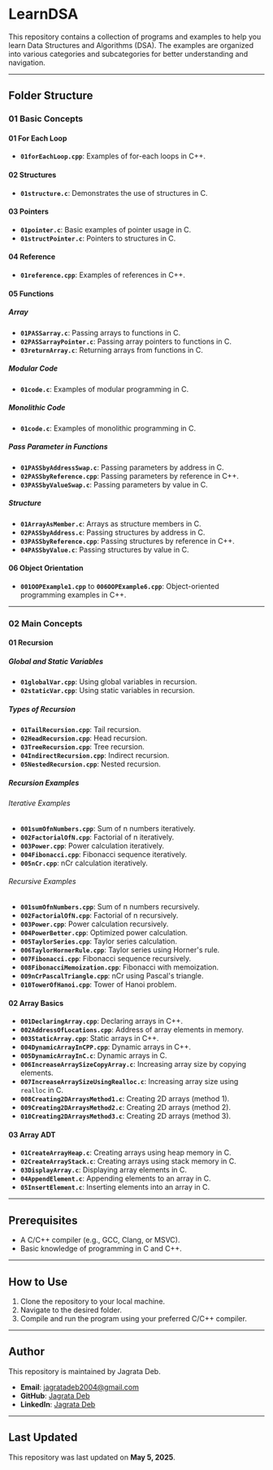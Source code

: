 # LearnDSA

This repository contains a collection of programs and examples to help you learn Data Structures and Algorithms (DSA). The examples are organized into various categories and subcategories for better understanding and navigation.

---

## Folder Structure

### 01 Basic Concepts

#### 01 For Each Loop
- **`01forEachLoop.cpp`**: Examples of for-each loops in C++.

#### 02 Structures
- **`01structure.c`**: Demonstrates the use of structures in C.

#### 03 Pointers
- **`01pointer.c`**: Basic examples of pointer usage in C.
- **`01structPointer.c`**: Pointers to structures in C.

#### 04 Reference
- **`01reference.cpp`**: Examples of references in C++.

#### 05 Functions

##### Array
- **`01PASSarray.c`**: Passing arrays to functions in C.
- **`02PASSarrayPointer.c`**: Passing array pointers to functions in C.
- **`03returnArray.c`**: Returning arrays from functions in C.

##### Modular Code
- **`01code.c`**: Examples of modular programming in C.

##### Monolithic Code
- **`01code.c`**: Examples of monolithic programming in C.

##### Pass Parameter in Functions
- **`01PASSbyAddressSwap.c`**: Passing parameters by address in C.
- **`02PASSbyReference.cpp`**: Passing parameters by reference in C++.
- **`03PASSbyValueSwap.c`**: Passing parameters by value in C.

##### Structure
- **`01ArrayAsMember.c`**: Arrays as structure members in C.
- **`02PASSbyAddress.c`**: Passing structures by address in C.
- **`03PASSbyReference.cpp`**: Passing structures by reference in C++.
- **`04PASSbyValue.c`**: Passing structures by value in C.

#### 06 Object Orientation
- **`001OOPExample1.cpp`** to **`006OOPExample6.cpp`**: Object-oriented programming examples in C++.

---

### 02 Main Concepts

#### 01 Recursion

##### Global and Static Variables
- **`01globalVar.cpp`**: Using global variables in recursion.
- **`02staticVar.cpp`**: Using static variables in recursion.

##### Types of Recursion
- **`01TailRecursion.cpp`**: Tail recursion.
- **`02HeadRecursion.cpp`**: Head recursion.
- **`03TreeRecursion.cpp`**: Tree recursion.
- **`04IndirectRecursion.cpp`**: Indirect recursion.
- **`05NestedRecursion.cpp`**: Nested recursion.

##### Recursion Examples

###### Iterative Examples
- **`001sumOfnNumbers.cpp`**: Sum of n numbers iteratively.
- **`002FactorialOfN.cpp`**: Factorial of n iteratively.
- **`003Power.cpp`**: Power calculation iteratively.
- **`004Fibonacci.cpp`**: Fibonacci sequence iteratively.
- **`005nCr.cpp`**: nCr calculation iteratively.

###### Recursive Examples
- **`001sumOfnNumbers.cpp`**: Sum of n numbers recursively.
- **`002FactorialOfN.cpp`**: Factorial of n recursively.
- **`003Power.cpp`**: Power calculation recursively.
- **`004PowerBetter.cpp`**: Optimized power calculation.
- **`005TaylorSeries.cpp`**: Taylor series calculation.
- **`006TaylorHornerRule.cpp`**: Taylor series using Horner's rule.
- **`007Fibonacci.cpp`**: Fibonacci sequence recursively.
- **`008FibonacciMemoization.cpp`**: Fibonacci with memoization.
- **`009nCrPascalTriangle.cpp`**: nCr using Pascal's triangle.
- **`010TowerOfHanoi.cpp`**: Tower of Hanoi problem.

#### 02 Array Basics
- **`001DeclaringArray.cpp`**: Declaring arrays in C++.
- **`002AddressOfLocations.cpp`**: Address of array elements in memory.
- **`003StaticArray.cpp`**: Static arrays in C++.
- **`004DynamicArrayInCPP.cpp`**: Dynamic arrays in C++.
- **`005DynamicArrayInC.c`**: Dynamic arrays in C.
- **`006IncreaseArraySizeCopyArray.c`**: Increasing array size by copying elements.
- **`007IncreaseArraySizeUsingRealloc.c`**: Increasing array size using `realloc` in C.
- **`008Creating2DArraysMethod1.c`**: Creating 2D arrays (method 1).
- **`009Creating2DArraysMethod2.c`**: Creating 2D arrays (method 2).
- **`010Creating2DArraysMethod3.c`**: Creating 2D arrays (method 3).

#### 03 Array ADT
- **`01CreateArrayHeap.c`**: Creating arrays using heap memory in C.
- **`02CreateArrayStack.c`**: Creating arrays using stack memory in C.
- **`03DisplayArray.c`**: Displaying array elements in C.
- **`04AppendElement.c`**: Appending elements to an array in C.
- **`05InsertElement.c`**: Inserting elements into an array in C.

---

## Prerequisites

- A C/C++ compiler (e.g., GCC, Clang, or MSVC).
- Basic knowledge of programming in C and C++.

---

## How to Use

1. Clone the repository to your local machine.
2. Navigate to the desired folder.
3. Compile and run the program using your preferred C/C++ compiler.

---

## Author

This repository is maintained by Jagrata Deb.

- **Email**: jagratadeb2004@gmail.com
- **GitHub**: [Jagrata Deb](https://github.com/jagratadeb)
- **LinkedIn**: [Jagrata Deb](https://www.linkedin.com/in/jagratadeb/)

---

## Last Updated

This repository was last updated on **May 5, 2025**.
